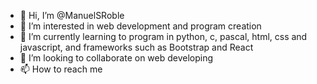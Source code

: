 - 👋 Hi, I’m @ManuelSRoble
- 👀 I’m interested in web development and program creation
- 🌱 I’m currently learning to program in python, c, pascal, html, css and javascript, and frameworks such as Bootstrap and React
- 💞️ I’m looking to collaborate on web developing
- 📫 How to reach me 

<!---
ManuelSRoble/ManuelSRoble is a ✨ special ✨ repository because its `README.md` (this file) appears on your GitHub profile.
You can click the Preview link to take a look at your changes.
--->
